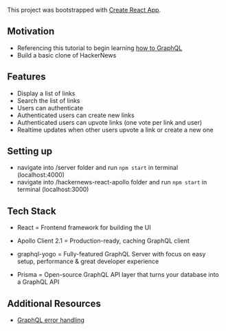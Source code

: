 This project was bootstrapped with [Create React App](https://github.com/facebook/create-react-app).

## Motivation
- Referencing this tutorial to begin learning [how to GraphQL](https://www.howtographql.com/react-apollo/1-getting-started/)
- Build a basic clone of HackerNews

## Features
- Display a list of links
- Search the list of links
- Users can authenticate
- Authenticated users can create new links
- Authenticated users can upvote links (one vote per link and user)
- Realtime updates when other users upvote a link or create a new one

## Setting up
- navigate into /server folder and run `npm start` in terminal (localhost:4000)
- navigate into /hackernews-react-apollo folder and run `npm start` in terminal (localhost:3000)

## Tech Stack
- React = Frontend framework for building the UI
- Apollo Client 2.1 = Production-ready, caching GraphQL client

- graphql-yogo = Fully-featured GraphQL Server with focus on easy setup, performance & great developer experience
- Prisma = Open-source GraphQL API layer that turns your database into a GraphQL API

## Additional Resources
- [GraphQL error handling](https://www.apollographql.com/docs/react/data/error-handling/)

